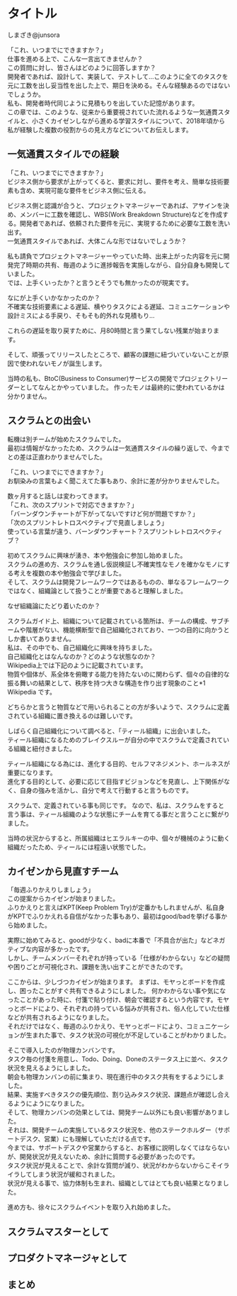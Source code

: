 # タイトル

<div class="flushright">しまざき@junsora</div>

「これ、いつまでにできますか？」  
仕事を進める上で、こんな一言出てきませんか？  
この質問に対し、皆さんはどのように回答しますか？  
開発者であれば、設計して、実装して、テストして…このように全てのタスクを元に工数を出し妥当性を出した上で、期日を決める。そんな経験あるのではないでしょうか。  
私も、開発者時代同じように見積もりを出していた記憶があります。  
この章では、このような、従来から重要視されていた流れるような一気通貫スタイルと、小さくカイゼンしながら進める学習スタイルについて、2018年頃から私が経験した複数の役割からの見え方などについてお伝えします。

## 一気通貫スタイルでの経験
「これ、いつまでにできますか？」  
ビジネス側から要求が上がってくると、要求に対し、要件を考え、簡単な技術要素も含め、実現可能な要件をビジネス側に伝える。

ビジネス側と認識が合うと、プロジェクトマネージャーであれば、アサインを決め、メンバーに工数を確認し、WBS(Work Breakdown Structure)などを作成する。開発者であれば、依頼された要件を元に、実現するために必要な工数を洗い出す。  
一気通貫スタイルであれば、大体こんな形ではないでしょうか？

私も請負でプロジェクトマネージャーやっていた時、出来上がった内容を元に開発完了時期の共有、毎週のように進捗報告を実施しながら、自分自身も開発していました。  
では、上手くいったか？と言うとそうでも無かったのが現実です。

なにが上手くいかなかったのか？  
不確実な技術要素による遅延、横やりタスクによる遅延、コミュニケーションや設計ミスによる手戻り、そもそも的外れな見積もり…

これらの遅延を取り戻すために、月80時間と言う果てしない残業が始まります。

そして、頑張ってリリースしたところで、顧客の課題に紐づいていないことが原因で使われないモノが誕生します。

当時の私も、BtoC(Business to Consumer)サービスの開発でプロジェクトリーダーとしてなんとかやっていました。
作ったモノは最終的に使われているかは分かりません。

## スクラムとの出会い
転機は別チームが始めたスクラムでした。  
最初は情報がなかったため、スクラムは一気通貫スタイルの繰り返しで、今までとの差は正直わかりませんでした。

「これ、いつまでにできますか？」  
お馴染みの言葉もよく聞こえてた事もあり、余計に差が分かりませんでした。

数ヶ月すると話しは変わってきます。  
「これ、次のスプリントで対応できますか？」  
「バーンダウンチャートが下がってないですけど何が問題ですか？」  
「次のスプリントレトロスペクティブで見直しましょう」  
使っている言葉が違う、バーンダウンチャート？スプリントレトロスペクティブ？

初めてスクラムに興味が湧き、本や勉強会に参加し始めました。  
スクラムの進め方、スクラムを通し仮説検証し不確実性なモノを確かなモノにする考えを複数の本や勉強会で学びました。  
そして、スクラムは開発フレームワークではあるものの、単なるフレームワークではなく、組織論として扱うことが重要であると理解しました。

なぜ組織論にたどり着いたのか？

スクラムガイド上、組織について記載されている箇所は、チームの構成、サブチームや階層がない、機能横断型で自己組織化されており、一つの目的に向かうとしか書いてありません。  
私は、その中でも、自己組織化に興味を持ちました。  
自己組織化とはなんなのか？どのような状態なのか？  
Wikipedia上では下記のように記載されています。  
物質や個体が、系全体を俯瞰する能力を持たないのに関わらず、個々の自律的な振る舞いの結果として、秩序を持つ大きな構造を作り出す現象のこと*1 Wikipedia です。

どちらかと言うと物質などで用いられることの方が多いようで、スクラムに定義されている組織に置き換えるのは難しいです。

しばらく自己組織化について調べると、「ティール組織」に出会いました。  
ティール組織になるためのブレイクスルーが自分の中でスクラムで定義されている組織と紐付きました。

ティール組織になる為には、進化する目的、セルフマネジメント、ホールネスが重要になります。  
進化する目的として、必要に応じて目指すビジョンなどを見直し、上下関係がなく、自身の強みを活かし、自分で考えて行動すると言うものです。

スクラムで、定義されている事も同じです。
なので、私は、スクラムをすると言う事は、ティール組織のような状態にチームを育てる事だと言うことに繋がりました。

当時の状況からすると、所属組織はヒエラルキーの中、個々が機械のように動く組織だったため、ティールには程遠い状態でした。

## カイゼンから見直すチーム
「毎週ふりかえりしましょう」  
この提案からカイゼンが始まりました。  
ふりかえりと言えばKPT(Keep Problem Try)が定番かもしれませんが、私自身がKPTでふりかえれる自信がなかった事もあり、最初はgood/badを挙げる事から始めました。

実際に始めてみると、goodが少なく、badに本番で「不具合が出た」などネガティブな内容が多かったです。  
しかし、チームメンバーそれぞれが持っている「仕様がわからない」などの疑問や困りごとが可視化され、課題を洗い出すことができたのです。

ここからは、少しづつカイゼンが始まります。
まずは、モヤっとボードを作成し、困ったことがすぐ共有できるようにしました。
何かわからない事や気になったことがあった時に、付箋で貼り付け、朝会で確認するという内容です。モヤっとボードにより、それぞれの持っている悩みが共有され、俗人化していた仕様などが共有されるようになりました。  
それだけではなく、毎週のふりかえり、モヤっとボードにより、コミュニケーションが生まれた事で、タスク状況の可視化が不足していることがわかりました。

そこで導入したのが物理カンバンです。  
タスク毎の付箋を用意し、Todo、Doing、Doneのステータス上に並べ、タスク状況を見えるようにしました。  
朝会も物理カンバンの前に集まり、現在進行中のタスク共有をするようにしました。  
結果、実施すべきタスクの優先順位、割り込みタスク状況、課題点が確認し合えるようにようになりました。  
そして、物理カンバンの効果としては、開発チーム以外にも良い影響がありました。  
それは、開発チームの実施しているタスク状況を、他のステークホルダー（サポートデスク、営業）にも理解していただける点です。  
今までは、サポートデスクや営業からすると、お客様に説明しなくてはならないが、開発状況が見えないため、余計に質問する必要があったのです。  
タスク状況が見えることで、余計な質問が減り、状況がわからないからこそイライラしてしまう状況が緩和されました。  
状況が見える事で、協力体制も生まれ、組織としてはとても良い結果となりました。

進め方も、徐々にスクラムイベントを取り入れ始めました。

## スクラムマスターとして


## プロダクトマネージャとして


## まとめ


